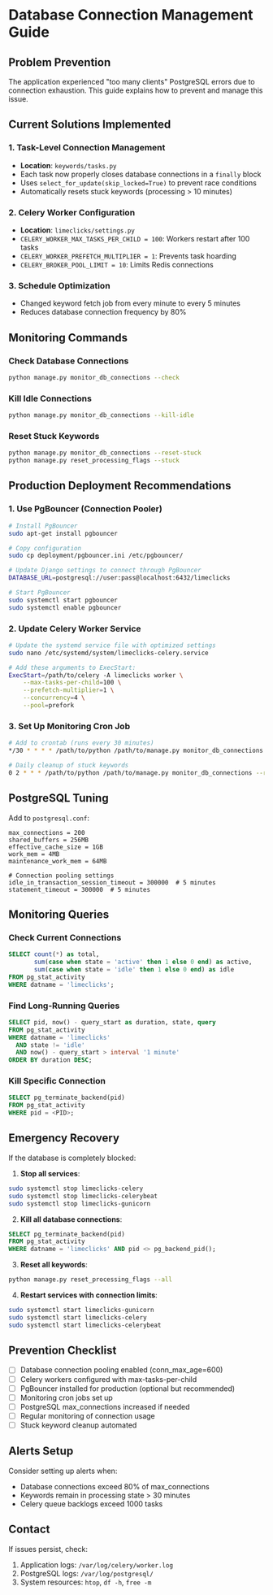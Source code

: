 # Database Connection Management Guide

## Problem Prevention

The application experienced "too many clients" PostgreSQL errors due to connection exhaustion. This guide explains how to prevent and manage this issue.

## Current Solutions Implemented

### 1. Task-Level Connection Management
- **Location**: `keywords/tasks.py`
- Each task now properly closes database connections in a `finally` block
- Uses `select_for_update(skip_locked=True)` to prevent race conditions
- Automatically resets stuck keywords (processing > 10 minutes)

### 2. Celery Worker Configuration
- **Location**: `limeclicks/settings.py`
- `CELERY_WORKER_MAX_TASKS_PER_CHILD = 100`: Workers restart after 100 tasks
- `CELERY_WORKER_PREFETCH_MULTIPLIER = 1`: Prevents task hoarding
- `CELERY_BROKER_POOL_LIMIT = 10`: Limits Redis connections

### 3. Schedule Optimization
- Changed keyword fetch job from every minute to every 5 minutes
- Reduces database connection frequency by 80%

## Monitoring Commands

### Check Database Connections
```bash
python manage.py monitor_db_connections --check
```

### Kill Idle Connections
```bash
python manage.py monitor_db_connections --kill-idle
```

### Reset Stuck Keywords
```bash
python manage.py monitor_db_connections --reset-stuck
python manage.py reset_processing_flags --stuck
```

## Production Deployment Recommendations

### 1. Use PgBouncer (Connection Pooler)
```bash
# Install PgBouncer
sudo apt-get install pgbouncer

# Copy configuration
sudo cp deployment/pgbouncer.ini /etc/pgbouncer/

# Update Django settings to connect through PgBouncer
DATABASE_URL=postgresql://user:pass@localhost:6432/limeclicks

# Start PgBouncer
sudo systemctl start pgbouncer
sudo systemctl enable pgbouncer
```

### 2. Update Celery Worker Service
```bash
# Update the systemd service file with optimized settings
sudo nano /etc/systemd/system/limeclicks-celery.service

# Add these arguments to ExecStart:
ExecStart=/path/to/celery -A limeclicks worker \
    --max-tasks-per-child=100 \
    --prefetch-multiplier=1 \
    --concurrency=4 \
    --pool=prefork
```

### 3. Set Up Monitoring Cron Job
```bash
# Add to crontab (runs every 30 minutes)
*/30 * * * * /path/to/python /path/to/manage.py monitor_db_connections --kill-idle

# Daily cleanup of stuck keywords
0 2 * * * /path/to/python /path/to/manage.py monitor_db_connections --reset-stuck
```

## PostgreSQL Tuning

Add to `postgresql.conf`:
```
max_connections = 200
shared_buffers = 256MB
effective_cache_size = 1GB
work_mem = 4MB
maintenance_work_mem = 64MB

# Connection pooling settings
idle_in_transaction_session_timeout = 300000  # 5 minutes
statement_timeout = 300000  # 5 minutes
```

## Monitoring Queries

### Check Current Connections
```sql
SELECT count(*) as total,
       sum(case when state = 'active' then 1 else 0 end) as active,
       sum(case when state = 'idle' then 1 else 0 end) as idle
FROM pg_stat_activity
WHERE datname = 'limeclicks';
```

### Find Long-Running Queries
```sql
SELECT pid, now() - query_start as duration, state, query
FROM pg_stat_activity
WHERE datname = 'limeclicks'
  AND state != 'idle'
  AND now() - query_start > interval '1 minute'
ORDER BY duration DESC;
```

### Kill Specific Connection
```sql
SELECT pg_terminate_backend(pid)
FROM pg_stat_activity
WHERE pid = <PID>;
```

## Emergency Recovery

If the database is completely blocked:

1. **Stop all services**:
```bash
sudo systemctl stop limeclicks-celery
sudo systemctl stop limeclicks-celerybeat
sudo systemctl stop limeclicks-gunicorn
```

2. **Kill all database connections**:
```sql
SELECT pg_terminate_backend(pid)
FROM pg_stat_activity
WHERE datname = 'limeclicks' AND pid <> pg_backend_pid();
```

3. **Reset all keywords**:
```bash
python manage.py reset_processing_flags --all
```

4. **Restart services with connection limits**:
```bash
sudo systemctl start limeclicks-gunicorn
sudo systemctl start limeclicks-celery
sudo systemctl start limeclicks-celerybeat
```

## Prevention Checklist

- [ ] Database connection pooling enabled (conn_max_age=600)
- [ ] Celery workers configured with max-tasks-per-child
- [ ] PgBouncer installed for production (optional but recommended)
- [ ] Monitoring cron jobs set up
- [ ] PostgreSQL max_connections increased if needed
- [ ] Regular monitoring of connection usage
- [ ] Stuck keyword cleanup automated

## Alerts Setup

Consider setting up alerts when:
- Database connections exceed 80% of max_connections
- Keywords remain in processing state > 30 minutes
- Celery queue backlogs exceed 1000 tasks

## Contact

If issues persist, check:
1. Application logs: `/var/log/celery/worker.log`
2. PostgreSQL logs: `/var/log/postgresql/`
3. System resources: `htop`, `df -h`, `free -m`